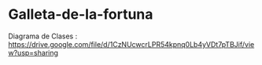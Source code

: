 # Galleta-de-la-fortuna

Diagrama de Clases : https://drive.google.com/file/d/1CzNUcwcrLPR54kpnq0Lb4yVDt7pTBJif/view?usp=sharing
